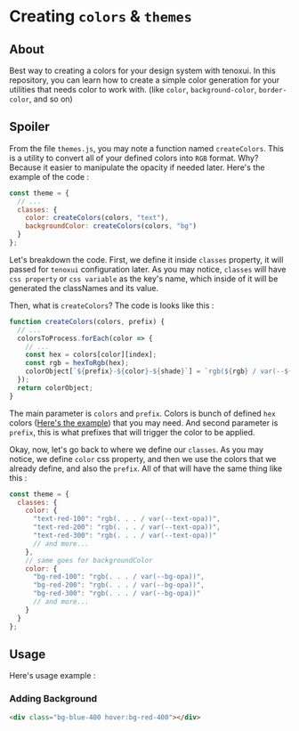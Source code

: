 # Creating `colors` & `themes`

## About

Best way to creating a colors for your design system with tenoxui. In this repository, you can learn how to create a simple color generation for your utilities that needs color to work with. (like `color`, `background-color`, `border-color`, and so on)

## Spoiler

From the file `themes.js`, you may note a function named `createColors`. This is a utility to convert all of your defined colors into `RGB` format. Why? Because it easier to manipulate the opacity if needed later. Here's the example of the code :

```javascript
const theme = {
  // ...
  classes: {
    color: createColors(colors, "text"),
    backgroundColor: createColors(colors, "bg")
  }
};
```

Let's breakdown the code. First, we define it inside `classes` property, it will passed for `tenoxui` configuration later. As you may notice, `classes` will have `css property` or `css variable` as the key's name, which inside of it will be generated the classNames and its value.

Then, what is `createColors`? The code is looks like this :

```javascript
function createColors(colors, prefix) {
  // ...
  colorsToProcess.forEach(color => {
    // ...
    const hex = colors[color][index];
    const rgb = hexToRgb(hex);
    colorObject[`${prefix}-${color}-${shade}`] = `rgb(${rgb} / var(--${prefix}-opa, 1))`;
  });
  return colorObject;
}
```

The main parameter is `colors` and `prefix`. Colors is bunch of defined `hex` colors ([Here's the example](../../src/lib/color.js)) that you may need. And second parameter is `prefix`, this is what prefixes that will trigger the color to be applied.

Okay, now, let's go back to where we define our `classes`. As you may notice, we define `color` css property, and then we use the colors that we already define, and also the `prefix`. All of that will have the same thing like this :

```javascript
const theme = {
  classes: {
    color: {
      "text-red-100": "rgb(. . . / var(--text-opa))",
      "text-red-200": "rgb(. . . / var(--text-opa))",
      "text-red-300": "rgb(. . . / var(--text-opa))"
      // and more...
    },
    // same goes for backgroundColor
    color: {
      "bg-red-100": "rgb(. . . / var(--bg-opa))",
      "bg-red-200": "rgb(. . . / var(--bg-opa))",
      "bg-red-300": "rgb(. . . / var(--bg-opa))"
      // and more...
    }
  }
};
```

## Usage

Here's usage example :

### Adding Background

```html
<div class="bg-blue-400 hover:bg-red-400"></div>
```
